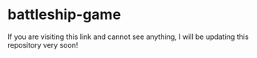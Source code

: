 # battleship-game

If you are visiting this link and cannot see anything, I will be updating this repository very soon!
